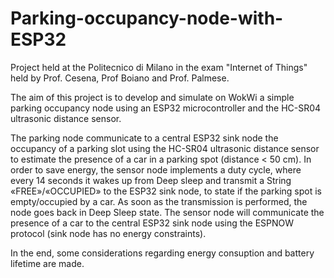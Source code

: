 # Parking-occupancy-node-with-ESP32
Project held at the Politecnico di Milano in the exam "Internet of Things" held by Prof. Cesena, Prof Boiano and Prof. Palmese.

The aim of this project is to develop and simulate on WokWi a simple parking occupancy node using an ESP32 microcontroller and the HC-SR04 ultrasonic distance sensor. 

The parking node communicate to a central ESP32 sink node the occupancy of a parking slot using the HC-SR04 ultrasonic distance sensor to estimate the presence of a car in a parking spot (distance < 50 cm). In order to save energy, the sensor node implements a duty cycle, where every 14 seconds it wakes up from Deep sleep and transmit a String «FREE»/«OCCUPIED» to the ESP32 sink node, to state if the parking spot is empty/occupied by a car. As soon as the transmission is performed, the node goes back in Deep Sleep state. The sensor node will communicate the presence of a car to the central ESP32 sink node using the ESPNOW protocol (sink node has no energy constraints).

In the end, some considerations regarding energy consuption and battery lifetime are made.
